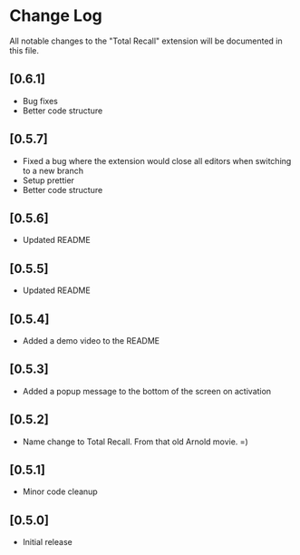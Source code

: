 # Change Log

All notable changes to the "Total Recall" extension will be documented in this file.

## [0.6.1]

- Bug fixes
- Better code structure

## [0.5.7]

- Fixed a bug where the extension would close all editors when switching to a new branch
- Setup prettier
- Better code structure

## [0.5.6]

- Updated README

## [0.5.5]

- Updated README

## [0.5.4]

- Added a demo video to the README

## [0.5.3]

- Added a popup message to the bottom of the screen on activation

## [0.5.2]

- Name change to Total Recall. From that old Arnold movie. =)

## [0.5.1]

- Minor code cleanup

## [0.5.0]

- Initial release
